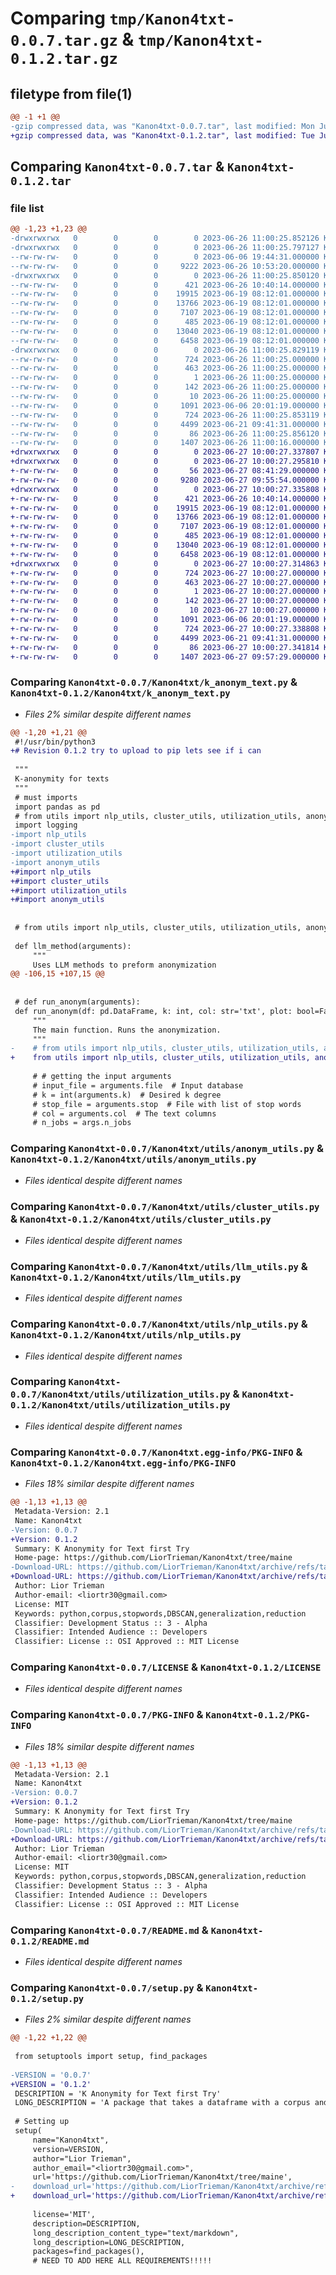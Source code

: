 # Comparing `tmp/Kanon4txt-0.0.7.tar.gz` & `tmp/Kanon4txt-0.1.2.tar.gz`

## filetype from file(1)

```diff
@@ -1 +1 @@
-gzip compressed data, was "Kanon4txt-0.0.7.tar", last modified: Mon Jun 26 11:00:25 2023, max compression
+gzip compressed data, was "Kanon4txt-0.1.2.tar", last modified: Tue Jun 27 10:00:27 2023, max compression
```

## Comparing `Kanon4txt-0.0.7.tar` & `Kanon4txt-0.1.2.tar`

### file list

```diff
@@ -1,23 +1,23 @@
-drwxrwxrwx   0        0        0        0 2023-06-26 11:00:25.852126 Kanon4txt-0.0.7/
-drwxrwxrwx   0        0        0        0 2023-06-26 11:00:25.797127 Kanon4txt-0.0.7/Kanon4txt/
--rw-rw-rw-   0        0        0        0 2023-06-06 19:44:31.000000 Kanon4txt-0.0.7/Kanon4txt/__init__.py
--rw-rw-rw-   0        0        0     9222 2023-06-26 10:53:20.000000 Kanon4txt-0.0.7/Kanon4txt/k_anonym_text.py
-drwxrwxrwx   0        0        0        0 2023-06-26 11:00:25.850120 Kanon4txt-0.0.7/Kanon4txt/utils/
--rw-rw-rw-   0        0        0      421 2023-06-26 10:40:14.000000 Kanon4txt-0.0.7/Kanon4txt/utils/__init__.py
--rw-rw-rw-   0        0        0    19915 2023-06-19 08:12:01.000000 Kanon4txt-0.0.7/Kanon4txt/utils/anonym_utils.py
--rw-rw-rw-   0        0        0    13766 2023-06-19 08:12:01.000000 Kanon4txt-0.0.7/Kanon4txt/utils/cluster_utils.py
--rw-rw-rw-   0        0        0     7107 2023-06-19 08:12:01.000000 Kanon4txt-0.0.7/Kanon4txt/utils/llm_utils.py
--rw-rw-rw-   0        0        0      485 2023-06-19 08:12:01.000000 Kanon4txt-0.0.7/Kanon4txt/utils/models.py
--rw-rw-rw-   0        0        0    13040 2023-06-19 08:12:01.000000 Kanon4txt-0.0.7/Kanon4txt/utils/nlp_utils.py
--rw-rw-rw-   0        0        0     6458 2023-06-19 08:12:01.000000 Kanon4txt-0.0.7/Kanon4txt/utils/utilization_utils.py
-drwxrwxrwx   0        0        0        0 2023-06-26 11:00:25.829119 Kanon4txt-0.0.7/Kanon4txt.egg-info/
--rw-rw-rw-   0        0        0      724 2023-06-26 11:00:25.000000 Kanon4txt-0.0.7/Kanon4txt.egg-info/PKG-INFO
--rw-rw-rw-   0        0        0      463 2023-06-26 11:00:25.000000 Kanon4txt-0.0.7/Kanon4txt.egg-info/SOURCES.txt
--rw-rw-rw-   0        0        0        1 2023-06-26 11:00:25.000000 Kanon4txt-0.0.7/Kanon4txt.egg-info/dependency_links.txt
--rw-rw-rw-   0        0        0      142 2023-06-26 11:00:25.000000 Kanon4txt-0.0.7/Kanon4txt.egg-info/requires.txt
--rw-rw-rw-   0        0        0       10 2023-06-26 11:00:25.000000 Kanon4txt-0.0.7/Kanon4txt.egg-info/top_level.txt
--rw-rw-rw-   0        0        0     1091 2023-06-06 20:01:19.000000 Kanon4txt-0.0.7/LICENSE
--rw-rw-rw-   0        0        0      724 2023-06-26 11:00:25.853119 Kanon4txt-0.0.7/PKG-INFO
--rw-rw-rw-   0        0        0     4499 2023-06-21 09:41:31.000000 Kanon4txt-0.0.7/README.md
--rw-rw-rw-   0        0        0       86 2023-06-26 11:00:25.856120 Kanon4txt-0.0.7/setup.cfg
--rw-rw-rw-   0        0        0     1407 2023-06-26 11:00:16.000000 Kanon4txt-0.0.7/setup.py
+drwxrwxrwx   0        0        0        0 2023-06-27 10:00:27.337807 Kanon4txt-0.1.2/
+drwxrwxrwx   0        0        0        0 2023-06-27 10:00:27.295810 Kanon4txt-0.1.2/Kanon4txt/
+-rw-rw-rw-   0        0        0       56 2023-06-27 08:41:29.000000 Kanon4txt-0.1.2/Kanon4txt/__init__.py
+-rw-rw-rw-   0        0        0     9280 2023-06-27 09:55:54.000000 Kanon4txt-0.1.2/Kanon4txt/k_anonym_text.py
+drwxrwxrwx   0        0        0        0 2023-06-27 10:00:27.335808 Kanon4txt-0.1.2/Kanon4txt/utils/
+-rw-rw-rw-   0        0        0      421 2023-06-26 10:40:14.000000 Kanon4txt-0.1.2/Kanon4txt/utils/__init__.py
+-rw-rw-rw-   0        0        0    19915 2023-06-19 08:12:01.000000 Kanon4txt-0.1.2/Kanon4txt/utils/anonym_utils.py
+-rw-rw-rw-   0        0        0    13766 2023-06-19 08:12:01.000000 Kanon4txt-0.1.2/Kanon4txt/utils/cluster_utils.py
+-rw-rw-rw-   0        0        0     7107 2023-06-19 08:12:01.000000 Kanon4txt-0.1.2/Kanon4txt/utils/llm_utils.py
+-rw-rw-rw-   0        0        0      485 2023-06-19 08:12:01.000000 Kanon4txt-0.1.2/Kanon4txt/utils/models.py
+-rw-rw-rw-   0        0        0    13040 2023-06-19 08:12:01.000000 Kanon4txt-0.1.2/Kanon4txt/utils/nlp_utils.py
+-rw-rw-rw-   0        0        0     6458 2023-06-19 08:12:01.000000 Kanon4txt-0.1.2/Kanon4txt/utils/utilization_utils.py
+drwxrwxrwx   0        0        0        0 2023-06-27 10:00:27.314863 Kanon4txt-0.1.2/Kanon4txt.egg-info/
+-rw-rw-rw-   0        0        0      724 2023-06-27 10:00:27.000000 Kanon4txt-0.1.2/Kanon4txt.egg-info/PKG-INFO
+-rw-rw-rw-   0        0        0      463 2023-06-27 10:00:27.000000 Kanon4txt-0.1.2/Kanon4txt.egg-info/SOURCES.txt
+-rw-rw-rw-   0        0        0        1 2023-06-27 10:00:27.000000 Kanon4txt-0.1.2/Kanon4txt.egg-info/dependency_links.txt
+-rw-rw-rw-   0        0        0      142 2023-06-27 10:00:27.000000 Kanon4txt-0.1.2/Kanon4txt.egg-info/requires.txt
+-rw-rw-rw-   0        0        0       10 2023-06-27 10:00:27.000000 Kanon4txt-0.1.2/Kanon4txt.egg-info/top_level.txt
+-rw-rw-rw-   0        0        0     1091 2023-06-06 20:01:19.000000 Kanon4txt-0.1.2/LICENSE
+-rw-rw-rw-   0        0        0      724 2023-06-27 10:00:27.338808 Kanon4txt-0.1.2/PKG-INFO
+-rw-rw-rw-   0        0        0     4499 2023-06-21 09:41:31.000000 Kanon4txt-0.1.2/README.md
+-rw-rw-rw-   0        0        0       86 2023-06-27 10:00:27.341814 Kanon4txt-0.1.2/setup.cfg
+-rw-rw-rw-   0        0        0     1407 2023-06-27 09:57:29.000000 Kanon4txt-0.1.2/setup.py
```

### Comparing `Kanon4txt-0.0.7/Kanon4txt/k_anonym_text.py` & `Kanon4txt-0.1.2/Kanon4txt/k_anonym_text.py`

 * *Files 2% similar despite different names*

```diff
@@ -1,20 +1,21 @@
 #!/usr/bin/python3
+# Revision 0.1.2 try to upload to pip lets see if i can
 
 """
 K-anonymity for texts
 """
 # must imports
 import pandas as pd
 # from utils import nlp_utils, cluster_utils, utilization_utils, anonym_utils  # ADDED
 import logging
-import nlp_utils
-import cluster_utils
-import utilization_utils
-import anonym_utils
+#import nlp_utils
+#import cluster_utils
+#import utilization_utils
+#import anonym_utils
 
 
 # from utils import nlp_utils, cluster_utils, utilization_utils, anonym_utils
 
 def llm_method(arguments):
     """
     Uses LLM methods to preform anonymization
@@ -106,15 +107,15 @@
 
 
 # def run_anonym(arguments):
 def run_anonym(df: pd.DataFrame, k: int, col: str='txt', plot: bool=False, n_jobs: int = 1, verbose: int=0):
     """
     The main function. Runs the anonymization.
     """
-    # from utils import nlp_utils, cluster_utils, utilization_utils, anonym_utils
+    from utils import nlp_utils, cluster_utils, utilization_utils, anonym_utils
 
     # # getting the input arguments
     # input_file = arguments.file  # Input database
     # k = int(arguments.k)  # Desired k degree
     # stop_file = arguments.stop  # File with list of stop words
     # col = arguments.col  # The text columns  
     # n_jobs = args.n_jobs
```

### Comparing `Kanon4txt-0.0.7/Kanon4txt/utils/anonym_utils.py` & `Kanon4txt-0.1.2/Kanon4txt/utils/anonym_utils.py`

 * *Files identical despite different names*

### Comparing `Kanon4txt-0.0.7/Kanon4txt/utils/cluster_utils.py` & `Kanon4txt-0.1.2/Kanon4txt/utils/cluster_utils.py`

 * *Files identical despite different names*

### Comparing `Kanon4txt-0.0.7/Kanon4txt/utils/llm_utils.py` & `Kanon4txt-0.1.2/Kanon4txt/utils/llm_utils.py`

 * *Files identical despite different names*

### Comparing `Kanon4txt-0.0.7/Kanon4txt/utils/nlp_utils.py` & `Kanon4txt-0.1.2/Kanon4txt/utils/nlp_utils.py`

 * *Files identical despite different names*

### Comparing `Kanon4txt-0.0.7/Kanon4txt/utils/utilization_utils.py` & `Kanon4txt-0.1.2/Kanon4txt/utils/utilization_utils.py`

 * *Files identical despite different names*

### Comparing `Kanon4txt-0.0.7/Kanon4txt.egg-info/PKG-INFO` & `Kanon4txt-0.1.2/Kanon4txt.egg-info/PKG-INFO`

 * *Files 18% similar despite different names*

```diff
@@ -1,13 +1,13 @@
 Metadata-Version: 2.1
 Name: Kanon4txt
-Version: 0.0.7
+Version: 0.1.2
 Summary: K Anonymity for Text first Try
 Home-page: https://github.com/LiorTrieman/Kanon4txt/tree/maine
-Download-URL: https://github.com/LiorTrieman/Kanon4txt/archive/refs/tags/0.0.7.tar.gz
+Download-URL: https://github.com/LiorTrieman/Kanon4txt/archive/refs/tags/0.1.2.tar.gz
 Author: Lior Trieman
 Author-email: <liortr30@gmail.com>
 License: MIT
 Keywords: python,corpus,stopwords,DBSCAN,generalization,reduction
 Classifier: Development Status :: 3 - Alpha
 Classifier: Intended Audience :: Developers
 Classifier: License :: OSI Approved :: MIT License
```

### Comparing `Kanon4txt-0.0.7/LICENSE` & `Kanon4txt-0.1.2/LICENSE`

 * *Files identical despite different names*

### Comparing `Kanon4txt-0.0.7/PKG-INFO` & `Kanon4txt-0.1.2/PKG-INFO`

 * *Files 18% similar despite different names*

```diff
@@ -1,13 +1,13 @@
 Metadata-Version: 2.1
 Name: Kanon4txt
-Version: 0.0.7
+Version: 0.1.2
 Summary: K Anonymity for Text first Try
 Home-page: https://github.com/LiorTrieman/Kanon4txt/tree/maine
-Download-URL: https://github.com/LiorTrieman/Kanon4txt/archive/refs/tags/0.0.7.tar.gz
+Download-URL: https://github.com/LiorTrieman/Kanon4txt/archive/refs/tags/0.1.2.tar.gz
 Author: Lior Trieman
 Author-email: <liortr30@gmail.com>
 License: MIT
 Keywords: python,corpus,stopwords,DBSCAN,generalization,reduction
 Classifier: Development Status :: 3 - Alpha
 Classifier: Intended Audience :: Developers
 Classifier: License :: OSI Approved :: MIT License
```

### Comparing `Kanon4txt-0.0.7/README.md` & `Kanon4txt-0.1.2/README.md`

 * *Files identical despite different names*

### Comparing `Kanon4txt-0.0.7/setup.py` & `Kanon4txt-0.1.2/setup.py`

 * *Files 2% similar despite different names*

```diff
@@ -1,22 +1,22 @@
 
 from setuptools import setup, find_packages
 
-VERSION = '0.0.7'
+VERSION = '0.1.2'
 DESCRIPTION = 'K Anonymity for Text first Try'
 LONG_DESCRIPTION = 'A package that takes a dataframe with a corpus and return an anonymized corpus'
 
 # Setting up
 setup(
     name="Kanon4txt",
     version=VERSION,
     author="Lior Trieman",
     author_email="<liortr30@gmail.com>",
     url='https://github.com/LiorTrieman/Kanon4txt/tree/maine',
-    download_url='https://github.com/LiorTrieman/Kanon4txt/archive/refs/tags/0.0.7.tar.gz',  # I explain this later on
+    download_url='https://github.com/LiorTrieman/Kanon4txt/archive/refs/tags/0.1.2.tar.gz',  # I explain this later on
 
     license='MIT',
     description=DESCRIPTION,
     long_description_content_type="text/markdown",
     long_description=LONG_DESCRIPTION,
     packages=find_packages(),
     # NEED TO ADD HERE ALL REQUIREMENTS!!!!!
```

